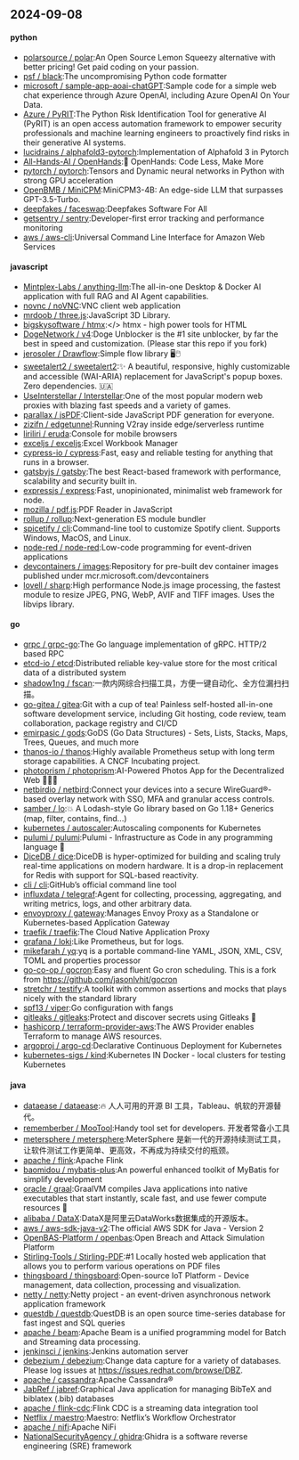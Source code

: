 ## 2024-09-08

#### python
* [polarsource / polar](https://github.com/polarsource/polar):An Open Source Lemon Squeezy alternative with better pricing! Get paid coding on your passion.
* [psf / black](https://github.com/psf/black):The uncompromising Python code formatter
* [microsoft / sample-app-aoai-chatGPT](https://github.com/microsoft/sample-app-aoai-chatGPT):Sample code for a simple web chat experience through Azure OpenAI, including Azure OpenAI On Your Data.
* [Azure / PyRIT](https://github.com/Azure/PyRIT):The Python Risk Identification Tool for generative AI (PyRIT) is an open access automation framework to empower security professionals and machine learning engineers to proactively find risks in their generative AI systems.
* [lucidrains / alphafold3-pytorch](https://github.com/lucidrains/alphafold3-pytorch):Implementation of Alphafold 3 in Pytorch
* [All-Hands-AI / OpenHands](https://github.com/All-Hands-AI/OpenHands):🙌 OpenHands: Code Less, Make More
* [pytorch / pytorch](https://github.com/pytorch/pytorch):Tensors and Dynamic neural networks in Python with strong GPU acceleration
* [OpenBMB / MiniCPM](https://github.com/OpenBMB/MiniCPM):MiniCPM3-4B: An edge-side LLM that surpasses GPT-3.5-Turbo.
* [deepfakes / faceswap](https://github.com/deepfakes/faceswap):Deepfakes Software For All
* [getsentry / sentry](https://github.com/getsentry/sentry):Developer-first error tracking and performance monitoring
* [aws / aws-cli](https://github.com/aws/aws-cli):Universal Command Line Interface for Amazon Web Services

#### javascript
* [Mintplex-Labs / anything-llm](https://github.com/Mintplex-Labs/anything-llm):The all-in-one Desktop & Docker AI application with full RAG and AI Agent capabilities.
* [novnc / noVNC](https://github.com/novnc/noVNC):VNC client web application
* [mrdoob / three.js](https://github.com/mrdoob/three.js):JavaScript 3D Library.
* [bigskysoftware / htmx](https://github.com/bigskysoftware/htmx):</> htmx - high power tools for HTML
* [DogeNetwork / v4](https://github.com/DogeNetwork/v4):Doge Unblocker is the #1 site unblocker, by far the best in speed and customization. (Please star this repo if you fork)
* [jerosoler / Drawflow](https://github.com/jerosoler/Drawflow):Simple flow library 🖥️🖱️
* [sweetalert2 / sweetalert2](https://github.com/sweetalert2/sweetalert2):✨ A beautiful, responsive, highly customizable and accessible (WAI-ARIA) replacement for JavaScript's popup boxes. Zero dependencies. 🇺🇦
* [UseInterstellar / Interstellar](https://github.com/UseInterstellar/Interstellar):One of the most popular modern web proxies with blazing fast speeds and a variety of games.
* [parallax / jsPDF](https://github.com/parallax/jsPDF):Client-side JavaScript PDF generation for everyone.
* [zizifn / edgetunnel](https://github.com/zizifn/edgetunnel):Running V2ray inside edge/serverless runtime
* [liriliri / eruda](https://github.com/liriliri/eruda):Console for mobile browsers
* [exceljs / exceljs](https://github.com/exceljs/exceljs):Excel Workbook Manager
* [cypress-io / cypress](https://github.com/cypress-io/cypress):Fast, easy and reliable testing for anything that runs in a browser.
* [gatsbyjs / gatsby](https://github.com/gatsbyjs/gatsby):The best React-based framework with performance, scalability and security built in.
* [expressjs / express](https://github.com/expressjs/express):Fast, unopinionated, minimalist web framework for node.
* [mozilla / pdf.js](https://github.com/mozilla/pdf.js):PDF Reader in JavaScript
* [rollup / rollup](https://github.com/rollup/rollup):Next-generation ES module bundler
* [spicetify / cli](https://github.com/spicetify/cli):Command-line tool to customize Spotify client. Supports Windows, MacOS, and Linux.
* [node-red / node-red](https://github.com/node-red/node-red):Low-code programming for event-driven applications
* [devcontainers / images](https://github.com/devcontainers/images):Repository for pre-built dev container images published under mcr.microsoft.com/devcontainers
* [lovell / sharp](https://github.com/lovell/sharp):High performance Node.js image processing, the fastest module to resize JPEG, PNG, WebP, AVIF and TIFF images. Uses the libvips library.

#### go
* [grpc / grpc-go](https://github.com/grpc/grpc-go):The Go language implementation of gRPC. HTTP/2 based RPC
* [etcd-io / etcd](https://github.com/etcd-io/etcd):Distributed reliable key-value store for the most critical data of a distributed system
* [shadow1ng / fscan](https://github.com/shadow1ng/fscan):一款内网综合扫描工具，方便一键自动化、全方位漏扫扫描。
* [go-gitea / gitea](https://github.com/go-gitea/gitea):Git with a cup of tea! Painless self-hosted all-in-one software development service, including Git hosting, code review, team collaboration, package registry and CI/CD
* [emirpasic / gods](https://github.com/emirpasic/gods):GoDS (Go Data Structures) - Sets, Lists, Stacks, Maps, Trees, Queues, and much more
* [thanos-io / thanos](https://github.com/thanos-io/thanos):Highly available Prometheus setup with long term storage capabilities. A CNCF Incubating project.
* [photoprism / photoprism](https://github.com/photoprism/photoprism):AI-Powered Photos App for the Decentralized Web 🌈💎✨
* [netbirdio / netbird](https://github.com/netbirdio/netbird):Connect your devices into a secure WireGuard®-based overlay network with SSO, MFA and granular access controls.
* [samber / lo](https://github.com/samber/lo):💥 A Lodash-style Go library based on Go 1.18+ Generics (map, filter, contains, find...)
* [kubernetes / autoscaler](https://github.com/kubernetes/autoscaler):Autoscaling components for Kubernetes
* [pulumi / pulumi](https://github.com/pulumi/pulumi):Pulumi - Infrastructure as Code in any programming language 🚀
* [DiceDB / dice](https://github.com/DiceDB/dice):DiceDB is hyper-optimized for building and scaling truly real-time applications on modern hardware. It is a drop-in replacement for Redis with support for SQL-based reactivity.
* [cli / cli](https://github.com/cli/cli):GitHub’s official command line tool
* [influxdata / telegraf](https://github.com/influxdata/telegraf):Agent for collecting, processing, aggregating, and writing metrics, logs, and other arbitrary data.
* [envoyproxy / gateway](https://github.com/envoyproxy/gateway):Manages Envoy Proxy as a Standalone or Kubernetes-based Application Gateway
* [traefik / traefik](https://github.com/traefik/traefik):The Cloud Native Application Proxy
* [grafana / loki](https://github.com/grafana/loki):Like Prometheus, but for logs.
* [mikefarah / yq](https://github.com/mikefarah/yq):yq is a portable command-line YAML, JSON, XML, CSV, TOML and properties processor
* [go-co-op / gocron](https://github.com/go-co-op/gocron):Easy and fluent Go cron scheduling. This is a fork from https://github.com/jasonlvhit/gocron
* [stretchr / testify](https://github.com/stretchr/testify):A toolkit with common assertions and mocks that plays nicely with the standard library
* [spf13 / viper](https://github.com/spf13/viper):Go configuration with fangs
* [gitleaks / gitleaks](https://github.com/gitleaks/gitleaks):Protect and discover secrets using Gitleaks 🔑
* [hashicorp / terraform-provider-aws](https://github.com/hashicorp/terraform-provider-aws):The AWS Provider enables Terraform to manage AWS resources.
* [argoproj / argo-cd](https://github.com/argoproj/argo-cd):Declarative Continuous Deployment for Kubernetes
* [kubernetes-sigs / kind](https://github.com/kubernetes-sigs/kind):Kubernetes IN Docker - local clusters for testing Kubernetes

#### java
* [dataease / dataease](https://github.com/dataease/dataease):🔥 人人可用的开源 BI 工具，Tableau、帆软的开源替代。
* [rememberber / MooTool](https://github.com/rememberber/MooTool):Handy tool set for developers. 开发者常备小工具
* [metersphere / metersphere](https://github.com/metersphere/metersphere):MeterSphere 是新一代的开源持续测试工具，让软件测试工作更简单、更高效，不再成为持续交付的瓶颈。
* [apache / flink](https://github.com/apache/flink):Apache Flink
* [baomidou / mybatis-plus](https://github.com/baomidou/mybatis-plus):An powerful enhanced toolkit of MyBatis for simplify development
* [oracle / graal](https://github.com/oracle/graal):GraalVM compiles Java applications into native executables that start instantly, scale fast, and use fewer compute resources 🚀
* [alibaba / DataX](https://github.com/alibaba/DataX):DataX是阿里云DataWorks数据集成的开源版本。
* [aws / aws-sdk-java-v2](https://github.com/aws/aws-sdk-java-v2):The official AWS SDK for Java - Version 2
* [OpenBAS-Platform / openbas](https://github.com/OpenBAS-Platform/openbas):Open Breach and Attack Simulation Platform
* [Stirling-Tools / Stirling-PDF](https://github.com/Stirling-Tools/Stirling-PDF):#1 Locally hosted web application that allows you to perform various operations on PDF files
* [thingsboard / thingsboard](https://github.com/thingsboard/thingsboard):Open-source IoT Platform - Device management, data collection, processing and visualization.
* [netty / netty](https://github.com/netty/netty):Netty project - an event-driven asynchronous network application framework
* [questdb / questdb](https://github.com/questdb/questdb):QuestDB is an open source time-series database for fast ingest and SQL queries
* [apache / beam](https://github.com/apache/beam):Apache Beam is a unified programming model for Batch and Streaming data processing.
* [jenkinsci / jenkins](https://github.com/jenkinsci/jenkins):Jenkins automation server
* [debezium / debezium](https://github.com/debezium/debezium):Change data capture for a variety of databases. Please log issues at https://issues.redhat.com/browse/DBZ.
* [apache / cassandra](https://github.com/apache/cassandra):Apache Cassandra®
* [JabRef / jabref](https://github.com/JabRef/jabref):Graphical Java application for managing BibTeX and biblatex (.bib) databases
* [apache / flink-cdc](https://github.com/apache/flink-cdc):Flink CDC is a streaming data integration tool
* [Netflix / maestro](https://github.com/Netflix/maestro):Maestro: Netflix’s Workflow Orchestrator
* [apache / nifi](https://github.com/apache/nifi):Apache NiFi
* [NationalSecurityAgency / ghidra](https://github.com/NationalSecurityAgency/ghidra):Ghidra is a software reverse engineering (SRE) framework

